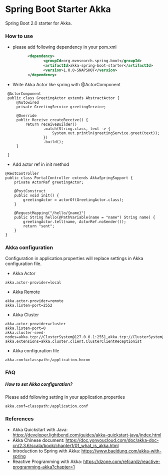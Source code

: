 Spring Boot Starter Akka
========================
Spring Boot 2.0 starter for Akka.

### How to use

* please add following dependency in your pom.xml
```xml
          <dependency>
                 <groupId>org.mvnsearch.spring.boot</groupId>
                 <artifactId>akka-spring-boot-starter</artifactId>
                 <version>1.0.0-SNAPSHOT</version>
          </dependency>
```

* Write Akka Actor like spring with @ActorComponent

```
 @ActorComponent
 public class GreetingActor extends AbstractActor {
     @Autowired
     private GreetingService greetingService;
 
     @Override
     public Receive createReceive() {
         return receiveBuilder()
                 .match(String.class, text -> {
                     System.out.println(greetingService.greet(text));
                 })
                 .build();
     }
 
 }
```

* Add actor ref in init method

```
@RestController
public class PortalController extends AkkaSpringSupport {
    private ActorRef greetingActor;

    @PostConstruct
    public void init() {
        greetingActor = actorOf(GreetingActor.class);
    }

    @RequestMapping("/hello/{name}")
    public String hello(@PathVariable(name = "name") String name) {
        greetingActor.tell(name, ActorRef.noSender());
        return "sent";
    }
}
```

### Akka configuration

Configuration in application.properties will replace settings in Akka configuration file.

* Akka Actor
```properties
akka.actor-provider=local
```

* Akka Remote
```properties
akka.actor-provider=remote
akka.listen-port=2552
```

* Akka Cluster
```
akka.actor-provider=cluster
akka.listen-port=0
akka.cluster-seed-nodes=akka.tcp://ClusterSystem@127.0.0.1:2551,akka.tcp://ClusterSystem@127.0.0.1:2552
akka.extensions=akka.cluster.client.ClusterClientReceptionist
```
* Akka configuration file
```
akka.conf=classpath:/application.hocon
```

### FAQ

#####  How to set Akka configuration?
Please add following setting in your application.properties

```
akka.conf=classpath:/application.conf
```

### References

* Akka Quickstart with Java: https://developer.lightbend.com/guides/akka-quickstart-java/index.html
* Akka Chinese document: https://doc.yonyoucloud.com/doc/akka-doc-cn/2.3.6/scala/book/chapter1/01_what_is_akka.html
* Introduction to Spring with Akka: https://www.baeldung.com/akka-with-spring
* Reactive Programming with Akka: https://dzone.com/refcardz/reactive-programming-akka?chapter=1
